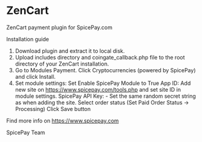 # ZenCart
ZenCart payment plugin for SpicePay.com

Installation guide

1.	Download plugin and extract it to local disk.
2.	Upload includes directory and coingate_callback.php file to the root directory of your ZenCart installation.
3.	Go to Modules  Payment. Click Cryptocurrencies (powered by SpicePay) and click Install.
4.	Set module settings:
Set Enable SpicePay Module to True
App ID: Add new site on https://www.spicepay.com/tools.php and set site ID in module settings.
SpicePay API Key: - Set the same random secret string as when adding the site.
Select order status (Set Paid Order Status -> Processing)
Click Save button

Find more info on https://www.spicepay.com

SpicePay Team
